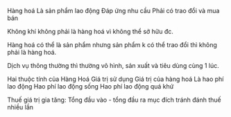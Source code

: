 Hàng hoá
	Là sản phẩm lao động
	Đáp ứng nhu cầu
	Phải có trao đổi và mua bán

Không khí không phải là hàng hoá vì không thể sở hữu đc.

Hàng hoá có thể là sản phẩm nhưng sản phẩm k có thể trao đổi thì không phải là hàng hoá.

Dịch vụ thông thường thì thường vô hình, sản xuất và tiêu dùng cùng 1 lúc.

Hai thuộc tính của Hàng Hoá
	Giá trị sử dụng
	Giá trị của hàng hoá
		Là hao phí lao động 
			Hao phí lao động sống
			Hao phí lao động quá khứ

Thuế giá trị gia tăng: 
	Tổng đầu vào - tổng đầu ra
	mục đích tránh đánh thuế nhiều lần


